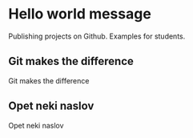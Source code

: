 # Hello world message
Publishing projects on Github. Examples for students.
## Git makes the difference
Git makes the difference
## Opet neki naslov
Opet neki naslov
